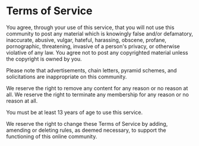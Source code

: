 # Terms of Service

You agree, through your use of this service, that you will not use this
community to post any material which is knowingly false and/or defamatory,
inaccurate, abusive, vulgar, hateful, harassing, obscene, profane, pornographic, threatening, invasive of a person's privacy, or otherwise violative
of any law. You agree not to post any copyrighted material unless the
copyright is owned by you.

Please note that advertisements, chain letters, pyramid schemes, and
solicitations are inappropriate on this community.

We reserve the right to remove any content for any reason or no reason at
all. We reserve the right to terminate any membership for any reason or no
reason at all.

You must be at least 13 years of age to use this service.

We reserve the right to change these Terms of Service by adding, amending or deleting rules, as deemed necessary, to support the functioning of this online community.
